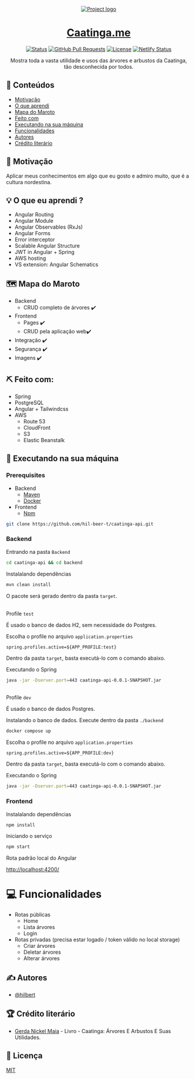 <p align="center">
  <a href="" rel="noopener">
 <img src="https://user-images.githubusercontent.com/52302576/162342259-3352276c-d0af-4fe7-b518-162f75303ff1.PNG" alt="Project logo"></a>
</p>
<h1 align="center"><a href="http://caatinga.me/">Caatinga.me</a></h1>

<div align="center">

[![Status](https://img.shields.io/badge/status-active-success.svg)]()
[![GitHub Pull Requests](https://img.shields.io/github/issues-pr/hil-beer-t/caatinga-api.svg)](https://github.com/hil-beer-t/caatinga-api/pulls)
[![License](https://img.shields.io/badge/license-MIT-blue.svg)](LICENSE.md)
[![Netlify Status](https://api.netlify.com/api/v1/badges/ed9f5d44-3832-47b1-9d42-0d39cd76699c/deploy-status)](https://app.netlify.com/sites/caatinga/deploys)

</div>

<p align="center"> Mostra toda a vasta utilidade e usos das árvores e arbustos da Caatinga, tão desconhecida por todos.
    <br> 
</p>

## 📝 Conteúdos

- [Motivação](#problem_statement)
- [O que aprendi](#idea)
- [Mapa do Maroto](#map)
- [Feito com](#tech_stack)
- [Executando na sua máquina](#exec)
- [Funcionalidades](#func)
- [Autores](#authors)
- [Crédito literário](#credits)

## 🧐 Motivação <a name = "problem_statement"></a>

Aplicar meus conhecimentos em algo que eu gosto e admiro muito, que é a cultura nordestina.

## 💡 O que eu aprendi ? <a name = "idea"></a>

- Angular Routing
- Angular Module
- Angular Observables (RxJs)
- Angular Forms
- Error interceptor
- Scalable Angular Structure
- JWT in Angular + Spring
- AWS hosting
- VS extension: Angular Schematics

## 🗺️ Mapa do Maroto <a name = "map"></a>

- Backend
  - CRUD completo de árvores ✔️
- Frontend
  - Pages ✔️
  - CRUD pela aplicação web✔️
- Integração ✔️
- Segurança ✔️
- Imagens ✔️

## ⛏️ Feito com: <a name = "tech_stack"></a>

- Spring
- PostgreSQL
- Angular + Tailwindcss
- AWS
  - Route 53
  - CloudFront
  - S3
  - Elastic Beanstalk

## 🏁 Executando na sua máquina <a name = "exec"></a>

### Prerequisites

- Backend
  - [Maven](https://maven.apache.org/download.cgi)
  - [Docker](https://docs.docker.com/get-docker/)
- Frontend
  - [Npm](https://www.npmjs.com/package/download)

```bash
git clone https://github.com/hil-beer-t/caatinga-api.git
```

### Backend

Entrando na pasta `Backend`

```bash
cd caatinga-api && cd backend
```

Instalalando dependências

```bash
mvn clean install
```

O pacote será gerado dentro da pasta `target`.

<br> Profile `test`

É usado o banco de dados H2, sem necessidade do Postgres.

Escolha o profile no arquivo `application.properties`

```
spring.profiles.active=${APP_PROFILE:test}
```

Dentro da pasta `target`, basta executá-lo com o comando abaixo.

Executando o Spring

```bash
java -jar -Dserver.port=443 caatinga-api-0.0.1-SNAPSHOT.jar
```

<br> Profile `dev`

É usado o banco de dados Postgres.

Instalando o banco de dados. Execute dentro da pasta `./backend`

```bash
docker compose up
```

Escolha o profile no arquivo `application.properties`

```
spring.profiles.active=${APP_PROFILE:dev}
```

Dentro da pasta `target`, basta executá-lo com o comando abaixo.

Executando o Spring

```bash
java -jar -Dserver.port=443 caatinga-api-0.0.1-SNAPSHOT.jar
```

### Frontend

Instalalando dependências

```bash
npm install
```

Iniciando o serviço

```bash
npm start
```

Rota padrão local do Angular

[http://localhost:4200/]()

# 💻 Funcionalidades <a name = "funcs"></a>

- Rotas públicas
  - Home
  - Lista árvores
  - Login
- Rotas privadas (precisa estar logado / token válido no local storage)
  - Criar árvores
  - Deletar árvores
  - Alterar árvores

## ✍️ Autores <a name = "authors"></a>

- [@hilbert](https://github.com/hil-beer-t)

## 🏆 Crédito literário <a name = "credits"></a>

- [Gerda Nickel Maia](https://books.google.com.br/books/about/Caatinga.html?hl=pt-BR&id=TUt9AAAACAAJ&redir_esc=y) - Livro - Caatinga: Árvores E Arbustos E Suas Utilidades.

## 📖 Licença

[MIT](#LICENCE)
